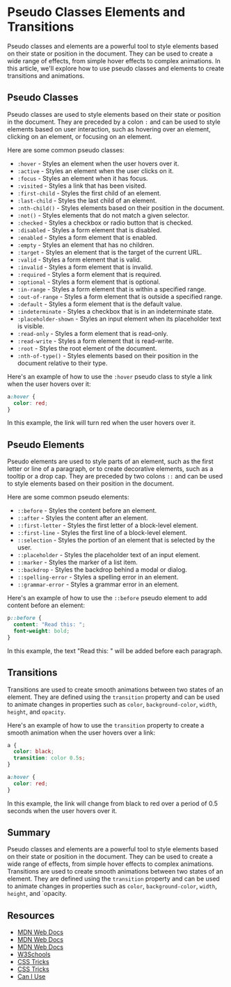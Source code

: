 # Pseudo Classes Elements and Transitions 

Pseudo classes and elements are a powerful tool to style elements based on their state or position in the document. They can be used to create a wide range of effects, from simple hover effects to complex animations. In this article, we'll explore how to use pseudo classes and elements to create transitions and animations.

## Pseudo Classes 

Pseudo classes are used to style elements based on their state or position in the document. They are preceded by a colon `:` and can be used to style elements based on user interaction, such as hovering over an element, clicking on an element, or focusing on an element.

Here are some common pseudo classes:

- `:hover` - Styles an element when the user hovers over it.
- `:active` - Styles an element when the user clicks on it.
- `:focus` - Styles an element when it has focus.
- `:visited` - Styles a link that has been visited.
- `:first-child` - Styles the first child of an element.
- `:last-child` - Styles the last child of an element.
- `:nth-child()` - Styles elements based on their position in the document.
- `:not()` - Styles elements that do not match a given selector.
- `:checked` - Styles a checkbox or radio button that is checked.
- `:disabled` - Styles a form element that is disabled.
- `:enabled` - Styles a form element that is enabled.
- `:empty` - Styles an element that has no children.
- `:target` - Styles an element that is the target of the current URL.
- `:valid` - Styles a form element that is valid.
- `:invalid` - Styles a form element that is invalid.
- `:required` - Styles a form element that is required.
- `:optional` - Styles a form element that is optional.
- `:in-range` - Styles a form element that is within a specified range.
- `:out-of-range` - Styles a form element that is outside a specified range.
- `:default` - Styles a form element that is the default value.
- `:indeterminate` - Styles a checkbox that is in an indeterminate state.
- `:placeholder-shown` - Styles an input element when its placeholder text is visible.
- `:read-only` - Styles a form element that is read-only.
- `:read-write` - Styles a form element that is read-write.
- `:root` - Styles the root element of the document.
- `:nth-of-type()` - Styles elements based on their position in the document relative to their type.

Here's an example of how to use the `:hover` pseudo class to style a link when the user hovers over it:

```css
a:hover {
  color: red;
}
```

In this example, the link will turn red when the user hovers over it.

## Pseudo Elements

Pseudo elements are used to style parts of an element, such as the first letter or line of a paragraph, or to create decorative elements, such as a tooltip or a drop cap. They are preceded by two colons `::` and can be used to style elements based on their position in the document.

Here are some common pseudo elements:

- `::before` - Styles the content before an element.
- `::after` - Styles the content after an element.
- `::first-letter` - Styles the first letter of a block-level element.
- `::first-line` - Styles the first line of a block-level element.
- `::selection` - Styles the portion of an element that is selected by the user.
- `::placeholder` - Styles the placeholder text of an input element.
- `::marker` - Styles the marker of a list item.
- `::backdrop` - Styles the backdrop behind a modal or dialog.
- `::spelling-error` - Styles a spelling error in an element.
- `::grammar-error` - Styles a grammar error in an element.

Here's an example of how to use the `::before` pseudo element to add content before an element:

```css
p::before {
  content: "Read this: ";
  font-weight: bold;
}
```

In this example, the text "Read this: " will be added before each paragraph.

## Transitions

Transitions are used to create smooth animations between two states of an element. They are defined using the `transition` property and can be used to animate changes in properties such as `color`, `background-color`, `width`, `height`, and `opacity`.

Here's an example of how to use the `transition` property to create a smooth animation when the user hovers over a link:

```css
a {
  color: black;
  transition: color 0.5s;
}

a:hover {
  color: red;
}
```

In this example, the link will change from black to red over a period of 0.5 seconds when the user hovers over it.

## Summary

Pseudo classes and elements are a powerful tool to style elements based on their state or position in the document. They can be used to create a wide range of effects, from simple hover effects to complex animations. Transitions are used to create smooth animations between two states of an element. They are defined using the `transition` property and can be used to animate changes in properties such as `color`, `background-color`, `width`, `height`, and `opacity.

## Resources

- [MDN Web Docs](https://developer.mozilla.org/en-US/docs/Web/CSS/Pseudo-classes)
- [MDN Web Docs](https://developer.mozilla.org/en-US/docs/Web/CSS/Pseudo-elements)
- [MDN Web Docs](https://developer.mozilla.org/en-US/docs/Web/CSS/transition)
- [W3Schools](https://www.w3schools.com/css/css3_transitions.asp)
- [CSS Tricks](https://css-tricks.com/almanac/selectors/)
- [CSS Tricks](https://css-tricks.com/almanac/properties/t/transition/)
- [Can I Use](https://caniuse.com/?search=pseudo-classes)